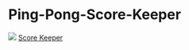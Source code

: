 # Ping-Pong-Score-Keeper
<img src="https://images.unsplash.com/photo-1534158914592-062992fbe900?ixlib=rb-1.2.1&ixid=eyJhcHBfaWQiOjEyMDd9&auto=format&fit=crop&w=3784&q=80">
<a href='https://ahmedtakeshy.github.io/Ping-Pong-Score-Keeper/'>Score Keeper</a>

